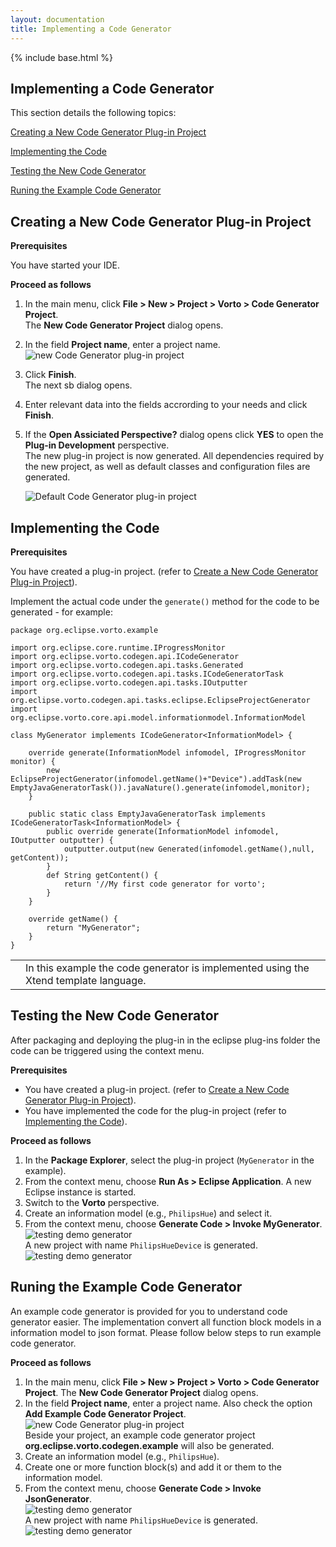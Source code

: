 ```yaml
---
layout: documentation
title: Implementing a Code Generator
---
```

{% include base.html %}
## Implementing a Code Generator

This section details the following topics:

[Creating a New Code Generator Plug-in Project](#creating-a-new-code-generator-plug-in-project)

[Implementing the Code](#implementing-the-code)

[Testing the New Code Generator](#testing-the-new-code-generator)

[Runing the Example Code Generator](#running-the-example-code-generator)

## Creating a New Code Generator Plug-in Project

**Prerequisites**

You have started your IDE.

**Proceed as follows**

1. In the main menu, click **File > New > Project > Vorto > Code Generator Project**.  
   The **New Code Generator Project** dialog opens.
2. In the field **Project name**, enter a project name.  
   ![new Code Generator plug-in project]({{base}}/img/documentation/vorto_new_codegen_project.png)
3. Click **Finish**.  
   The next sb dialog opens.
4. Enter relevant data into the fields accrording to your needs and click **Finish**.
5. If the **Open Assiciated Perspective?** dialog opens click **YES** to open the **Plug-in Development** perspective.  
   The new plug-in project is now generated. All dependencies required by the new project, as well as default classes and configuration files are generated.  

   ![Default Code Generator plug-in project]({{base}}/img/documentation/vorto_codegen_default.png)

## Implementing the Code

**Prerequisites**

You have created a plug-in project. (refer to [Create a New Code Generator Plug-in Project](#creating-a-new-code-generator-plug-in-project)).

Implement the actual code under the `generate()` method for the code to be generated - for example:

	package org.eclipse.vorto.example

	import org.eclipse.core.runtime.IProgressMonitor
	import org.eclipse.vorto.codegen.api.ICodeGenerator
	import org.eclipse.vorto.codegen.api.tasks.Generated
	import org.eclipse.vorto.codegen.api.tasks.ICodeGeneratorTask
	import org.eclipse.vorto.codegen.api.tasks.IOutputter
	import org.eclipse.vorto.codegen.api.tasks.eclipse.EclipseProjectGenerator
	import org.eclipse.vorto.core.api.model.informationmodel.InformationModel

	class MyGenerator implements ICodeGenerator<InformationModel> {

		override generate(InformationModel infomodel, IProgressMonitor monitor) {
			new EclipseProjectGenerator(infomodel.getName()+"Device").addTask(new EmptyJavaGeneratorTask()).javaNature().generate(infomodel,monitor);
		}

		public static class EmptyJavaGeneratorTask implements ICodeGeneratorTask<InformationModel> {
			public override generate(InformationModel infomodel, IOutputter outputter) {
		    	outputter.output(new Generated(infomodel.getName(),null, getContent));
		    }
		    def String getContent() {
		   		return '//My first code generator for vorto';
		    }
		}

		override getName() {
			return "MyGenerator";
		}
	}

<table class="table table-bordered">
	<tbody>
 <tr>
   <td><i class="fa fa-info-circle info-note"></i></td>
   <td>In this example the code generator is implemented using the Xtend template language.</td>
 </tr>
 </tbody>
</table>


## Testing the New Code Generator

After packaging and deploying the plug-in in the eclipse plug-ins folder the code can be triggered using the context menu.

**Prerequisites**

* You have created a plug-in project. (refer to [Create a New Code Generator Plug-in Project](#creating-a-new-code-generator-plug-in-project)).
* You have implemented the code for the plug-in project (refer to [Implementing the Code](#implementing-the-code)).

**Proceed as follows**

1. In the **Package Explorer**, select the plug-in project (`MyGenerator` in the example).
2. From the context menu, choose **Run As > Eclipse Application**.
  A new Eclipse instance is started.
3. Switch to the **Vorto** perspective.
4. Create an information model (e.g., `PhilipsHue`) and select it.
5. From the context menu, choose **Generate Code > Invoke MyGenerator**.  
  ![testing demo generator]({{base}}/img/documentation/vorto_invoke_mygenerator.png)  
  A new project with name `PhilipsHueDevice` is generated.  
  ![testing demo generator]({{base}}/img/documentation/vorto_mygenerator_result.png)


## Runing the Example Code Generator

An example code generator is provided for you to understand code generator easier. The implementation convert all function block models in a information model to json format. Please follow below steps to run example code generator.

**Proceed as follows**

1. In the main menu, click **File > New > Project > Vorto > Code Generator Project**.
   The **New Code Generator Project** dialog opens.
2. In the field **Project name**, enter a project name. Also check the option **Add Example Code Generator Project**.  
   ![new Code Generator plug-in project]({{base}}/img/documentation/vorto_new_codegen_project.png)  
   Beside your project, an example code generator project **org.eclipse.vorto.codegen.example** will also be generated.
3. Create an information model (e.g., `PhilipsHue`).
4. Create one or more function block(s) and add it or them to the information model.
5. From the context menu, choose **Generate Code > Invoke JsonGenerator**.  
   ![testing demo generator]({{base}}/img/documentation/vorto_invoke_json_generator.png)  
   A new project with name `PhilipsHueDevice` is generated.  
   ![testing demo generator]({{base}}/img/documentation/vorto_json_generator_result.png)
